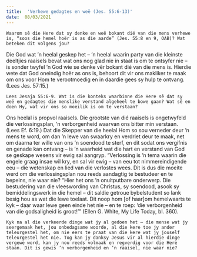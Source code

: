 ```yaml
---
title:  'Verhewe gedagtes en weë (Jes. 55:6-13)'
date:  08/03/2021
---
```


`Waarom sê die Here dat sy denke en weë bokant dié van die mens verhewe is, “soos die hemel hoër is as die aarde” (Jes. 55:8 en 9, OAB)? Wat beteken dit volgens jou?`

Die God wat ’n heelal geskep het – ’n heelal waarin party van die kleinste deeltjies raaisels bevat wat ons nog glad nie in staat is om te ontsyfer nie – is sonder twyfel ’n God wie se denke vêr bokant dié van die mens is. Hierdie wete dat God oneindig hoër as ons is, behoort dit vir ons makliker te maak om ons voor Hom te verootmoedig en in daardie gees sy hulp te ontvang. (Lees Jes. 57:15.)

`Lees Jesaja 55:6-9. Wat is die konteks waarbinne die Here sê dat sy weë en gedagtes die menslike verstand algeheel te bowe gaan? Wat sê en doen Hy, wat vir ons so moeilik is om te verstaan?`

Ons heelal is propvol raaisels. Die grootste van dié raaisels is ongetwyfeld die verlossingsplan, ’n verborgenheid waarvan ons bitter min verstaan. (Lees Ef. 6:19.) Dat die Skepper van die heelal Hom so sou verneder deur ’n mens te word, om dan ’n lewe van swaarkry en verdriet deur te maak, net om daarna ter wille van ons ’n soendood te sterf, en dit sodat ons vergifnis en genade kan ontvang – is ’n waarheid wat die hart en verstand van God se geskape wesens vir ewig sal aangryp. “Verlossing is ’n tema waarin die engele graag insae wil kry, en sal vir ewig – van eeu tot nimmereindigende eeu – die wetenskap en lied van die verlostes wees. Dit is dus die moeite werd om die verlossingsplan nou reeds aandagtig te bestudeer en te bepeins, nie waar nie? “Hier het ons ’n onuitputbare onderwerp. Die bestudering van die vleeswording van Christus, sy soendood, asook sy bemiddelingswerk in die hemel – dit saldie getroue bybelstudent so lank besig hou as wat die lewe toelaat. Dit noop hom [of haar]om hemelwaarts te kyk – daar waar lewe geen einde het nie – en te roep: ‘die verborgenheid van die godsaligheid is groot!’” (Ellen G. White, My Life Today, bl. 360).

`Kyk na al die verkeerde dinge wat jy al gedoen het – die mense wat jy seergemaak het, jou onbedagsame woorde, al die kere toe jy ander teleurgestel het, om nie eers te praat van die kere wat jy jouself teleurgestel het nie. Tog kan jy danksy Jesus vir al hierdie dinge vergewe word, kan jy nou reeds volmaak en regverdig voor die Here staan. Dit is gewis ’n verborgenheid en ’n raaisel, nie waar nie?`